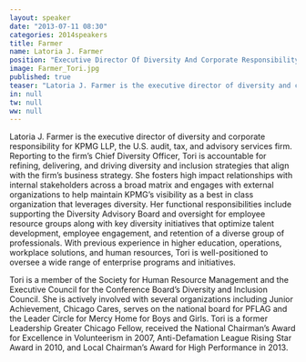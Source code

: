 ```yaml
---
layout: speaker
date: "2013-07-11 08:30"
categories: 2014speakers
title: Farmer
name: Latoria J. Farmer
position: "Executive Director Of Diversity And Corporate Responsibility, KPMG"
image: Farmer_Tori.jpg
published: true
teaser: "Latoria J. Farmer is the executive director of diversity and corporate responsibility for KPMG LLP, the U.S. audit, tax, and advisory services firm. "
in: null
tw: null
ww: null
---
```

Latoria J. Farmer is the executive director of diversity and corporate responsibility for KPMG LLP, the U.S. audit, tax, and advisory services firm. Reporting to the firm’s Chief Diversity Officer, Tori is accountable for refining, delivering, and driving diversity and inclusion strategies that align with the firm’s business strategy. She fosters high impact relationships with internal stakeholders across a broad matrix and engages with external organizations to help maintain KPMG’s visibility as a best in class organization that leverages diversity. Her functional responsibilities include supporting the Diversity Advisory Board and oversight for employee resource groups along with key diversity initiatives that optimize talent development, employee engagement, and retention of a diverse group of professionals. With previous experience in higher education, operations, workplace solutions, and human resources, Tori is well-positioned to oversee a wide range of enterprise programs and initiatives. 

Tori is a member of the Society for Human Resource Management and the Executive Council for the Conference Board’s Diversity and Inclusion Council. She is actively involved with several organizations including Junior Achievement, Chicago Cares, serves on the national board for PFLAG and the Leader Circle for Mercy Home for Boys and Girls. Tori is a former Leadership Greater Chicago Fellow, received the National Chairman’s Award for Excellence in Volunteerism in 2007, Anti-Defamation League Rising Star Award in 2010, and Local Chairman’s Award for High Performance in 2013.
